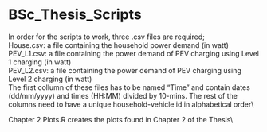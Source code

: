 # BSc_Thesis_Scripts
In order for the scripts to work, three .csv files are required;\
House.csv: a file containing the household power demand (in watt)\
PEV_L1.csv: a file containing the power demand of PEV charging using Level 1 charging (in watt)\
PEV_L2.csv: a file containing the power demand of PEV charging using Level 2 charging (in watt)\
The first collumn of these files has to be named “Time” and contain dates (dd/mm/yyyy) and times (HH:MM) divided by 10-mins. The rest of the columns need to have a unique household-vehicle id in alphabetical order\

Chapter 2 Plots.R creates the plots found in Chapter 2 of the Thesis\
